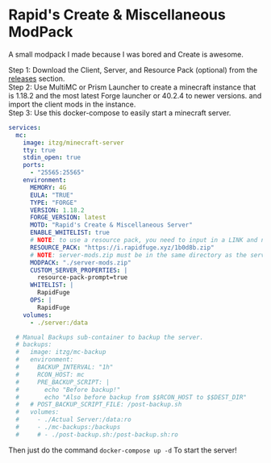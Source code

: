 # Rapid's Create & Miscellaneous ModPack
A small modpack I made because I was bored and Create is awesome.

Step 1: Download the Client, Server, and Resource Pack (optional) from the [releases](https://github.com/RapidFuge/Create-Server-Modpack/releases/latest) section.<br>
Step 2: Use MultiMC or Prism Launcher to create a minecraft instance that is 1.18.2 and the most latest Forge launcher or 40.2.4 to newer versions. and import the client mods in the instance.<br>
Step 3: Use this docker-compose to easily start a minecraft server.
```yaml
services:
  mc:
    image: itzg/minecraft-server
    tty: true
    stdin_open: true
    ports:
      - "25565:25565"
    environment:
      MEMORY: 4G
      EULA: "TRUE"
      TYPE: "FORGE"
      VERSION: 1.18.2
      FORGE_VERSION: latest
      MOTD: "Rapid's Create & Miscellaneous Server"
      ENABLE_WHITELIST: true
      # NOTE: to use a resource pack, you need to input in a LINK and not a FILE PATH.
      RESOURCE_PACK: "https://i.rapidfuge.xyz/1b0d8b.zip"
      # NOTE: server-mods.zip must be in the same directory as the server directory.
      MODPACK: "./server-mods.zip"
      CUSTOM_SERVER_PROPERTIES: |
        resource-pack-prompt=true
      WHITELIST: |
        RapidFuge
      OPS: |
        RapidFuge
    volumes:
      - ./server:/data

  # Manual Backups sub-container to backup the server.
  # backups:
  #   image: itzg/mc-backup
  #   environment:
  #     BACKUP_INTERVAL: "1h"
  #     RCON_HOST: mc
  #     PRE_BACKUP_SCRIPT: |
  #       echo "Before backup!"
  #       echo "Also before backup from $$RCON_HOST to $$DEST_DIR"
  #   # POST_BACKUP_SCRIPT_FILE: /post-backup.sh
  #   volumes:
  #     - ./Actual Server:/data:ro
  #     - ./mc-backups:/backups
  #     # - ./post-backup.sh:/post-backup.sh:ro
```
Then just do the command <code>docker-compose up -d</code> To start the server!
